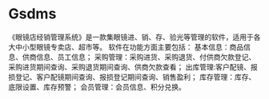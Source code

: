 # Gsdms
 《眼镜店经销管理系统》是一款集眼镜进、销、存、验光等管理的软件，适用于各大中小型眼镜专卖店、超市等。 软件在功能方面主要包括： 基本信息：商品信息、供商信息、员工信息； 采购管理：采购进货、采购退货、付供商欠款登记、采购进货期间查询、采购退货期间查询、供商欠款查看； 出库管理:客户配镜、报损登记、客户配镜期间查询、报损登记期间查询、销售盈利； 库存管理：库存、底限设置、库存预警； 会员管理：会员信息、积分兑换。
